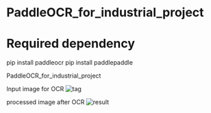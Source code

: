 # PaddleOCR_for_industrial_project


# Required dependency 
pip install paddleocr
pip install paddlepaddle













PaddleOCR_for_industrial_project

Input image for OCR 
![tag](https://github.com/user-attachments/assets/8b2d1a9b-847e-46b6-a987-8dee826b9dce)


 processed image after OCR 
![result](https://github.com/user-attachments/assets/97cca04f-e1ed-4257-9fa2-f81c986a5ee4)
